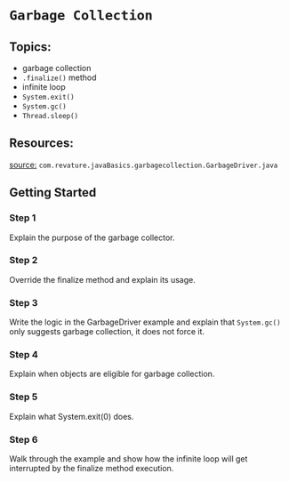# `Garbage Collection`
## Topics: 
* garbage collection
* `.finalize()` method
* infinite loop
* `System.exit()`
* `System.gc()`
* `Thread.sleep()`
## Resources:
[source:](https://gitlab.com/revature_training/java-team/-/blob/master/java-standard-examples/java/src/main/java/com/revature/javaBasics/garbagecollection/GarbageDriver.java) `com.revature.javaBasics.garbagecollection.GarbageDriver.java`
## Getting Started
### Step 1
Explain the purpose of the garbage collector. 
### Step 2
Override the finalize method and explain its usage.
### Step 3
Write the logic in the GarbageDriver example and explain that `System.gc()` only suggests garbage collection, it does not force it.
### Step 4
Explain when objects are eligible for garbage collection.
### Step 5
Explain what System.exit(0) does.
### Step 6
Walk through the example and show how the infinite loop will get interrupted by the finalize method execution.